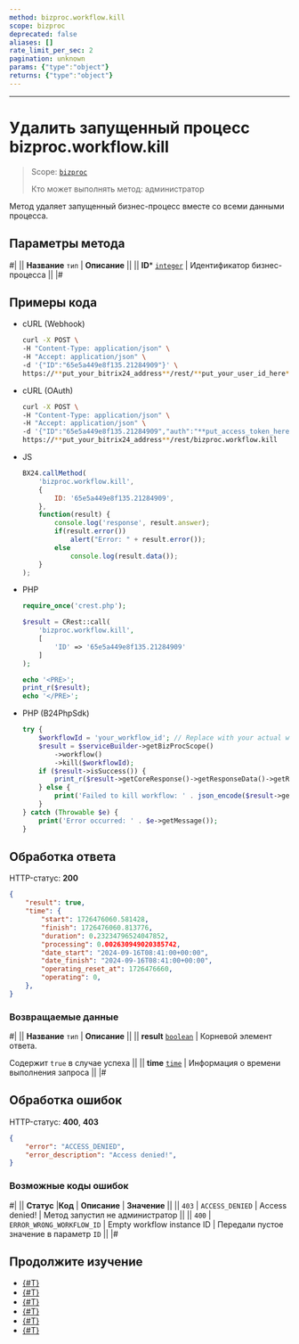 ```yaml
---
method: bizproc.workflow.kill
scope: bizproc
deprecated: false
aliases: []
rate_limit_per_sec: 2
pagination: unknown
params: {"type":"object"}
returns: {"type":"object"}
---
```



---

# Удалить запущенный процесс bizproc.workflow.kill

> Scope: [`bizproc`](../scopes/permissions.md)
>
> Кто может выполнять метод: администратор

Метод удаляет запущенный бизнес-процесс вместе со всеми данными процесса.

## Параметры метода



#|
|| **Название**
`тип` | **Описание** ||
|| **ID***
[`integer`](../data-types.md) | Идентификатор бизнес-процесса ||
|#


## Примеры кода





- cURL (Webhook)

    ```bash
    curl -X POST \
    -H "Content-Type: application/json" \
    -H "Accept: application/json" \
    -d '{"ID":"65e5a449e8f135.21284909"}' \
    https://**put_your_bitrix24_address**/rest/**put_your_user_id_here**/**put_your_webbhook_here**/bizproc.workflow.kill
    ```

- cURL (OAuth)

    ```bash
    curl -X POST \
    -H "Content-Type: application/json" \
    -H "Accept: application/json" \
    -d '{"ID":"65e5a449e8f135.21284909","auth":"**put_access_token_here**"}' \
    https://**put_your_bitrix24_address**/rest/bizproc.workflow.kill
    ```

- JS

    ```js
    BX24.callMethod(
        'bizproc.workflow.kill',
        {
            ID: '65e5a449e8f135.21284909',
        },
        function(result) {
            console.log('response', result.answer);
            if(result.error())
                alert("Error: " + result.error());
            else
                console.log(result.data());
        }
    );
    ```

- PHP

    ```php
    require_once('crest.php');

    $result = CRest::call(
        'bizproc.workflow.kill',
        [
            'ID' => '65e5a449e8f135.21284909'
        ]
    );

    echo '<PRE>';
    print_r($result);
    echo '</PRE>';
    ```

- PHP (B24PhpSdk)
  
    ```php     
    try {
        $workflowId = 'your_workflow_id'; // Replace with your actual workflow ID
        $result = $serviceBuilder->getBizProcScope()
            ->workflow()
            ->kill($workflowId);
        if ($result->isSuccess()) {
            print_r($result->getCoreResponse()->getResponseData()->getResult());
        } else {
            print('Failed to kill workflow: ' . json_encode($result->getCoreResponse()->getResponseData()->getResult()));
        }
    } catch (Throwable $e) {
        print('Error occurred: ' . $e->getMessage());
    }
    ```



## Обработка ответа

HTTP-статус: **200**

```json
{
    "result": true,
    "time": {
        "start": 1726476060.581428,
        "finish": 1726476060.813776,
        "duration": 0.23234796524047852,
        "processing": 0.002630949020385742,
        "date_start": "2024-09-16T08:41:00+00:00",
        "date_finish": "2024-09-16T08:41:00+00:00",
        "operating_reset_at": 1726476660,
        "operating": 0,
    },
}
```

### Возвращаемые данные

#|
|| **Название**
`тип` | **Описание** ||
|| **result**
[`boolean`](../data-types.md) | Корневой элемент ответа.

Содержит `true` в случае успеха ||
|| **time**
[`time`](../data-types.md) | Информация о времени выполнения запроса ||
|#

## Обработка ошибок

HTTP-статус: **400**, **403**

```json
{
    "error": "ACCESS_DENIED",
    "error_description": "Access denied!",
}
```



### Возможные коды ошибок

#|
|| **Статус** |**Код** | **Описание** | **Значение** ||
|| `403` | `ACCESS_DENIED` | Access denied! | Метод запустил не администратор ||
|| `400` | `ERROR_WRONG_WORKFLOW_ID` | Empty workflow instance ID | Передали пустое значение в параметр `ID` ||
|#



## Продолжите изучение 

- [{#T}](./index.md)
- [{#T}](./bizproc-workflow-start.md)
- [{#T}](./bizproc-workflow-instances.md)
- [{#T}](./bizproc-workflow-terminate.md)
- [{#T}](../../tutorials/bizproc/how-to-kill-workflows.md)
- [{#T}](../../tutorials/bizproc/how-to-filter-and-kill-workflows.md)

